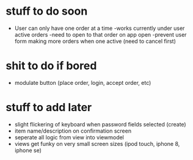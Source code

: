 # stuff to do soon
- User can only have one order at a time
    -works currently under user active orders
    -need to open to that order on app open
    -prevent user form making more orders when one active (need to cancel first)

# shit to do if bored
- modulate button (place order, login, accept order, etc)



# stuff to add later

- slight flickering of keyboard when password fields selected (create)
- item name/description on confirmation screen
- seperate all logic from view into viewmodel
- views get funky on very small screen sizes (ipod touch, iphone 8, iphone se)
